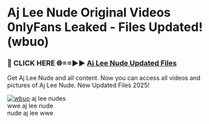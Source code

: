 # Aj Lee Nude Original Videos 0nlyFans Leaked - Files Updated! (wbuo)

<h3>🔴 CLICK HERE 🌐==►► <a href="https://tinyurl.com/4mcuefdz" rel="nofollow">Aj Lee Nude Updated Files</a></h3>

Get Aj Lee Nude and all content. Now you can access all videos and pictures of Aj Lee Nude. New Updated Files 2025!

[![wbuo](https://i.imgur.com/StAQSOY.gif)](https://tinyurl.com/4mcuefdz)
aj lee nudes<br>
wwe aj lee nude<br>
nude aj lee wwe